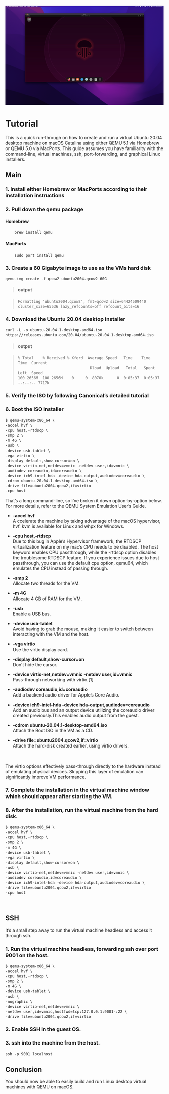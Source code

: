 ![QEMU](covers/QEMU.png)

# Tutorial

This is a quick run-through on how to create and run a virtual Ubuntu 20.04 desktop machine on macOS Catalina using either QEMU 5.1 via Homebrew or QEMU 5.0 via MacPorts. This guide assumes you have familiarity with the command-line, virtual machines, ssh, port-forwarding, and graphical Linux installers.

## Main

### 1. Install either Homebrew or MacPorts according to their installation instructions

### 2. Pull down the qemu package

#### Homebrew

        brew install qemu

#### MacPorts

        sudo port install qemu

### 3. Create a 60 Gigabyte image to use as the VMs hard disk

    qemu-img create -f qcow2 ubuntu2004.qcow2 60G

> #### output

>     Formatting 'ubuntu2004.qcow2', fmt=qcow2 size=64424509440 cluster_size=65536 lazy_refcounts=off refcount_bits=16

### 4. Download the Ubuntu 20.04 desktop installer

    curl -L -o ubuntu-20.04.1-desktop-amd64.iso https://releases.ubuntu.com/20.04/ubuntu-20.04.1-desktop-amd64.iso

> #### output

>     % Total    % Received % Xferd  Average Speed   Time    Time     Time  Current
>                                     Dload  Upload   Total   Spent    Left  Speed
>     100 2656M  100 2656M    0     0  8070k      0  0:05:37  0:05:37 --:--:-- 7717k

### 5. Verify the ISO by following Canonical’s detailed tutorial

### 6. Boot the ISO installer

    $ qemu-system-x86_64 \
    -accel hvf \
    -cpu host,-rtdscp \
    -smp 2 \
    -m 4G \
    -usb \
    -device usb-tablet \
    -vga virtio \
    -display default,show-cursor=on \
    -device virtio-net,netdev=vmnic -netdev user,id=vmnic \
    -audiodev coreaudio,id=coreaudio \
    -device ich9-intel-hda -device hda-output,audiodev=coreaudio \
    -cdrom ubuntu-20.04.1-desktop-amd64.iso \
    -drive file=ubuntu2004.qcow2,if=virtio
    -cpu host

That’s a long command-line, so I’ve broken it down option-by-option below. For more details, refer to the QEMU System Emulation User’s Guide.

- **-accel hvf** <br>
A ccelerate the machine by taking advantage of the macOS hypervisor, hvf. kvm is available for Linux and whpx for Windows.

- **-cpu host,-rtdscp** <br>
Due to this bug in Apple’s Hypervisor framework, the RTDSCP virtualization feature on my mac’s CPU needs to be disabled. The host keyword enables CPU passthrough, while the -rtdscp option disables the troublesome RTDSCP feature. If you experience issues due to host passthrough, you can use the default cpu option, qemu64, which emulates the CPU instead of passing through.

- **-smp 2** <br>
Allocate two threads for the VM.

- **-m 4G** <br>
Allocate 4 GB of RAM for the VM.

- **-usb** <br>
Enable a USB bus.

- **-device usb-tablet** <br>
Avoid having to grab the mouse, making it easier to switch between interacting with the VM and the host.

- **-vga virtio** <br>
Use the virtio display card.

- **-display default,show-cursor=on** <br>
Don’t hide the cursor.

- **-device virtio-net,netdev=vmnic -netdev user,id=vmnic** <br>
Pass-through networking with virtio.[1]

- **-audiodev coreaudio,id=coreaudio** <br>
Add a backend audio driver for Apple’s Core Audio.

- **-device ich9-intel-hda -device hda-output,audiodev=coreaudio** <br>
Add an audio bus and an output device utilizing the coreaudio driver created previously.This enables audio output from the guest.

- **-cdrom ubuntu-20.04.1-desktop-amd64.iso** <br>
Attach the Boot ISO in the VM as a CD.

- **-drive file=ubuntu2004.qcow2,if=virtio** <br>
Attach the hard-disk created earlier, using virtio drivers.
<br>
<br>
    The virtio options effectively pass-through directly to the hardware instead of emulating physical devices. Skipping this layer of emulation can significantly improve VM performance.

### 7. Complete the installation in the virtual machine window which should appear after starting the VM.

### 8. After the installation, run the virtual machine from the hard disk.

    $ qemu-system-x86_64 \
    -accel hvf \
    -cpu host,-rtdscp \
    -smp 2 \
    -m 4G \
    -device usb-tablet \
    -vga virtio \
    -display default,show-cursor=on \
    -usb \
    -device virtio-net,netdev=vmnic -netdev user,id=vmnic \
    -audiodev coreaudio,id=coreaudio \
    -device ich9-intel-hda -device hda-output,audiodev=coreaudio \
    -drive file=ubuntu2004.qcow2,if=virtio
    -cpu host
<br>

## SSH

It’s a small step away to run the virtual machine headless and access it through ssh.

### 1. Run the virtual machine headless, forwarding ssh over port 9001 on the host.

    $ qemu-system-x86_64 \
    -accel hvf \
    -cpu host,-rtdscp \
    -smp 2 \
    -m 4G \
    -device usb-tablet \
    -usb \
    -nographic \
    -device virtio-net,netdev=vmnic \
    -netdev user,id=vmnic,hostfwd=tcp:127.0.0.1:9001-:22 \
    -drive file=ubuntu2004.qcow2,if=virtio


### 2. Enable SSH in the guest OS.

### 3. ssh into the machine from the host.

    ssh -p 9001 localhost


## Conclusion

You should now be able to easily build and run Linux desktop virtual machines with QEMU on macOS.
